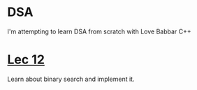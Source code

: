 # DSA
I'm attempting to learn DSA from scratch with Love Babbar C++
# [Lec 12](https://github.com/parth469/DSA/tree/main/Lecture%2012)
Learn about binary search and implement it.
